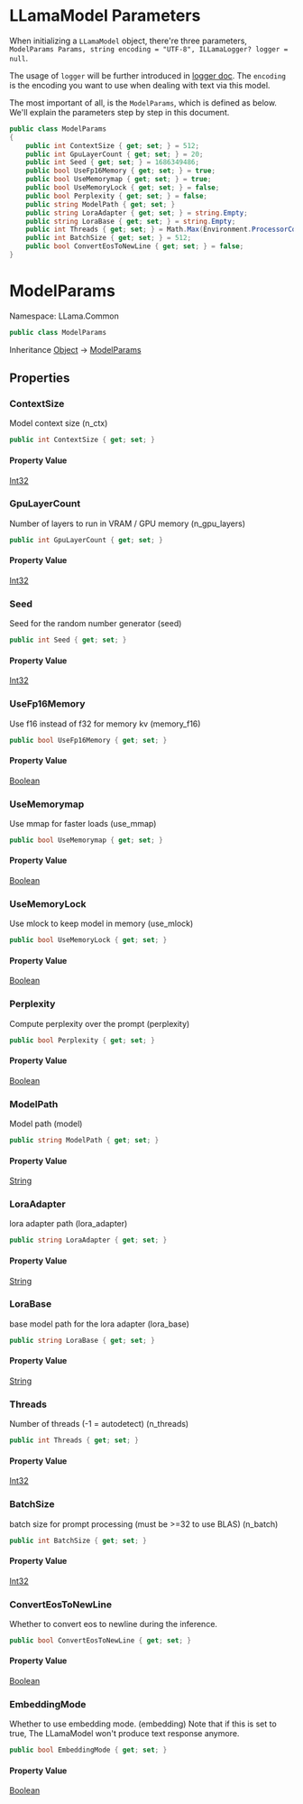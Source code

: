 # LLamaModel Parameters

When initializing a `LLamaModel` object, there're three parameters, `ModelParams Params, string encoding = "UTF-8", ILLamaLogger? logger = null`.

The usage of `logger` will be further introduced in [logger doc](../More/log.md). The `encoding` is the encoding you want to use when dealing with text via this model.

The most important of all, is the `ModelParams`, which is defined as below. We'll explain the parameters step by step in this document.

```cs
public class ModelParams
{
    public int ContextSize { get; set; } = 512;
    public int GpuLayerCount { get; set; } = 20;
    public int Seed { get; set; } = 1686349486;
    public bool UseFp16Memory { get; set; } = true;
    public bool UseMemorymap { get; set; } = true;
    public bool UseMemoryLock { get; set; } = false;
    public bool Perplexity { get; set; } = false;
    public string ModelPath { get; set; }
    public string LoraAdapter { get; set; } = string.Empty;
    public string LoraBase { get; set; } = string.Empty;
    public int Threads { get; set; } = Math.Max(Environment.ProcessorCount / 2, 1);
    public int BatchSize { get; set; } = 512;
    public bool ConvertEosToNewLine { get; set; } = false;
}
```


# ModelParams

Namespace: LLama.Common

```csharp
public class ModelParams
```

Inheritance [Object](https://docs.microsoft.com/en-us/dotnet/api/system.object) → [ModelParams]()

## Properties

### **ContextSize**

Model context size (n_ctx)

```csharp
public int ContextSize { get; set; }
```

#### Property Value

[Int32](https://docs.microsoft.com/en-us/dotnet/api/system.int32)<br>

### **GpuLayerCount**

Number of layers to run in VRAM / GPU memory (n_gpu_layers)

```csharp
public int GpuLayerCount { get; set; }
```

#### Property Value

[Int32](https://docs.microsoft.com/en-us/dotnet/api/system.int32)<br>

### **Seed**

Seed for the random number generator (seed)

```csharp
public int Seed { get; set; }
```

#### Property Value

[Int32](https://docs.microsoft.com/en-us/dotnet/api/system.int32)<br>

### **UseFp16Memory**

Use f16 instead of f32 for memory kv (memory_f16)

```csharp
public bool UseFp16Memory { get; set; }
```

#### Property Value

[Boolean](https://docs.microsoft.com/en-us/dotnet/api/system.boolean)<br>

### **UseMemorymap**

Use mmap for faster loads (use_mmap)

```csharp
public bool UseMemorymap { get; set; }
```

#### Property Value

[Boolean](https://docs.microsoft.com/en-us/dotnet/api/system.boolean)<br>

### **UseMemoryLock**

Use mlock to keep model in memory (use_mlock)

```csharp
public bool UseMemoryLock { get; set; }
```

#### Property Value

[Boolean](https://docs.microsoft.com/en-us/dotnet/api/system.boolean)<br>

### **Perplexity**

Compute perplexity over the prompt (perplexity)

```csharp
public bool Perplexity { get; set; }
```

#### Property Value

[Boolean](https://docs.microsoft.com/en-us/dotnet/api/system.boolean)<br>

### **ModelPath**

Model path (model)

```csharp
public string ModelPath { get; set; }
```

#### Property Value

[String](https://docs.microsoft.com/en-us/dotnet/api/system.string)<br>

### **LoraAdapter**

lora adapter path (lora_adapter)

```csharp
public string LoraAdapter { get; set; }
```

#### Property Value

[String](https://docs.microsoft.com/en-us/dotnet/api/system.string)<br>

### **LoraBase**

base model path for the lora adapter (lora_base)

```csharp
public string LoraBase { get; set; }
```

#### Property Value

[String](https://docs.microsoft.com/en-us/dotnet/api/system.string)<br>

### **Threads**

Number of threads (-1 = autodetect) (n_threads)

```csharp
public int Threads { get; set; }
```

#### Property Value

[Int32](https://docs.microsoft.com/en-us/dotnet/api/system.int32)<br>

### **BatchSize**

batch size for prompt processing (must be &gt;=32 to use BLAS) (n_batch)

```csharp
public int BatchSize { get; set; }
```

#### Property Value

[Int32](https://docs.microsoft.com/en-us/dotnet/api/system.int32)<br>

### **ConvertEosToNewLine**

Whether to convert eos to newline during the inference.

```csharp
public bool ConvertEosToNewLine { get; set; }
```

#### Property Value

[Boolean](https://docs.microsoft.com/en-us/dotnet/api/system.boolean)<br>

### **EmbeddingMode**

Whether to use embedding mode. (embedding) Note that if this is set to true, 
 The LLamaModel won't produce text response anymore.

```csharp
public bool EmbeddingMode { get; set; }
```

#### Property Value

[Boolean](https://docs.microsoft.com/en-us/dotnet/api/system.boolean)<br>
